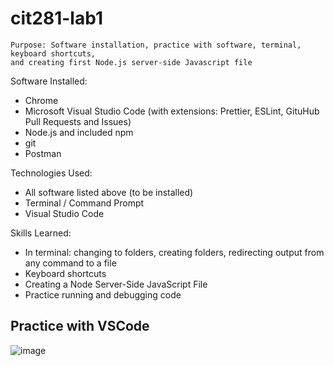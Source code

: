 # cit281-lab1
```
Purpose: Software installation, practice with software, terminal, keyboard shortcuts, 
and creating first Node.js server-side Javascript file
```
Software Installed: 
- Chrome
- Microsoft Visual Studio Code (with extensions: Prettier, ESLint, GituHub Pull Requests and Issues)
- Node.js and included npm
- git
- Postman

Technologies Used: 
- All software listed above (to be installed)
- Terminal / Command Prompt
- Visual Studio Code

Skills Learned:
- In terminal: changing to folders, creating folders, redirecting output from any command to a file
- Keyboard shortcuts
- Creating a Node Server-Side JavaScript File
- Practice running and debugging code

## Practice with VSCode
![image](https://user-images.githubusercontent.com/67397853/170886235-5ed8fabb-fe90-44c9-8e25-178a074053da.png)

